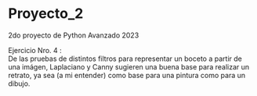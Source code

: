 # Proyecto_2
 2do proyecto de Python Avanzado 2023

Ejercicio Nro. 4 :  
De las pruebas de distintos filtros para representar un boceto a partir de una imágen,
Laplaciano y Canny sugieren una buena base para realizar un retrato, ya sea (a mi entender)
como base para una pintura como para un dibujo.
